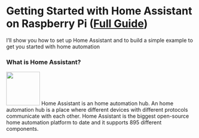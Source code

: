 # Getting Started with Home Assistant on Raspberry Pi (<a href="https://randomnerdtutorials.com/getting-started-with-home-assistant-on-raspberry-pi/">Full Guide</a>)
I’ll show you how to set up Home Assistant and to build a simple example to get you started with home automation

### What is Home Assistant?
<img src="https://i0.wp.com/randomnerdtutorials.com/wp-content/uploads/2017/09/home-assistant.png?resize=220%2C220&quality=100&strip=all&ssl=1" width="90px" height="90px">
Home Assistant is an home automation hub. An home automation hub is a place where different devices with different protocols communicate with each other. 
Home Assistant is the biggest open-source home automation platform to date and it supports 895 different components.
